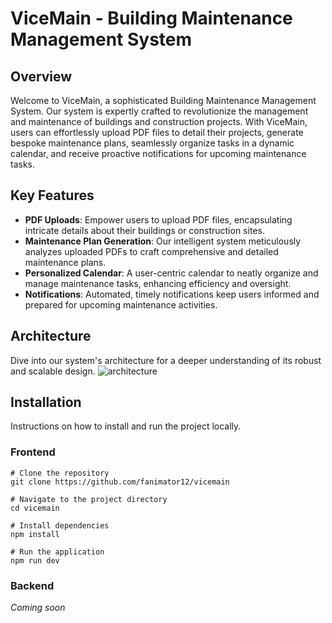 # ViceMain - Building Maintenance Management System

## Overview
Welcome to ViceMain, a sophisticated Building Maintenance Management System. Our system is expertly crafted to revolutionize the management and maintenance of buildings and construction projects. With ViceMain, users can effortlessly upload PDF files to detail their projects, generate bespoke maintenance plans, seamlessly organize tasks in a dynamic calendar, and receive proactive notifications for upcoming maintenance tasks.

## Key Features
- **PDF Uploads**: Empower users to upload PDF files, encapsulating intricate details about their buildings or construction sites.
- **Maintenance Plan Generation**: Our intelligent system meticulously analyzes uploaded PDFs to craft comprehensive and detailed maintenance plans.
- **Personalized Calendar**: A user-centric calendar to neatly organize and manage maintenance tasks, enhancing efficiency and oversight.
- **Notifications**: Automated, timely notifications keep users informed and prepared for upcoming maintenance activities.

## Architecture
Dive into our system's architecture for a deeper understanding of its robust and scalable design.
![architecture](https://github.com/fanimator12/vicemain/assets/56829184/cd1222f4-1321-4303-ae7a-745135d93fa9)


## Installation
Instructions on how to install and run the project locally.

### Frontend
```
# Clone the repository
git clone https://github.com/fanimator12/vicemain

# Navigate to the project directory
cd vicemain

# Install dependencies
npm install

# Run the application
npm run dev
```

### Backend
*Coming soon*
